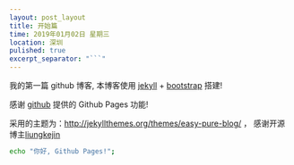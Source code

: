 ```yaml
---
layout: post_layout
title: 开始篇
time: 2019年01月02日 星期三
location: 深圳
pulished: true
excerpt_separator: "```"
---
```


我的第一篇 github 博客, 本博客使用 [jekyll](http://jekyll.bootcss.com/) + [bootstrap](http://v3.bootcss.com) 搭建!

感谢 [github](https://github.com) 提供的 Github Pages 功能!

采用的主题为：http://jekyllthemes.org/themes/easy-pure-blog/ ， 感谢开源博主[liungkejin](https://github.com/liungkejin)


```bash
echo "你好, Github Pages!";
```
